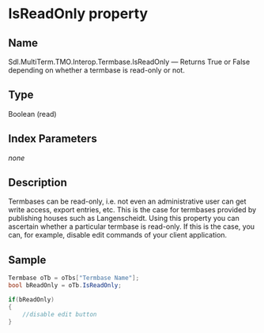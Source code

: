 # IsReadOnly property

## Name

Sdl.MultiTerm.TMO.Interop.Termbase.IsReadOnly —          Returns True or False depending on whether a termbase is read-only or not.

## Type

Boolean
(read)

## Index Parameters
*none*

## Description

Termbases can be read-only, i.e. not even an administrative user can get write access, export entries, etc. This is the case for termbases provided by publishing houses such as Langenscheidt. Using this property you can ascertain whether a particular termbase is read-only. If this is the case, you can, for example, disable edit commands of your client application.

## Sample


```cs
Termbase oTb = oTbs["Termbase Name"];
bool bReadOnly = oTb.IsReadOnly;

if(bReadOnly)
{
   	//disable edit button
}
```
